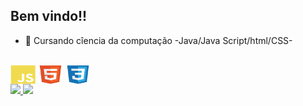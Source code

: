 ## Bem vindo!!

- 🔭 Cursando cîencia da computação
-Java/Java Script/html/CSS-
<div style="display: inline_block"><br>
  <img align="center" alt="-Js" height="30" width="40" src="https://raw.githubusercontent.com/devicons/devicon/master/icons/javascript/javascript-plain.svg">
  <img align="center" alt="-HTML" height="30" width="40" src="https://raw.githubusercontent.com/devicons/devicon/master/icons/html5/html5-original.svg">
  <img align="center" alt="CSS" height="30" width="40" src="https://raw.githubusercontent.com/devicons/devicon/master/icons/css3/css3-original.svg">
</div>

<a href="[https://github.com/LF031/github-stats](https://github.com/LF031)">
<img src="https://github.com/LF031/github-stats/blob/master/generated/overview.svg#gh-dark-mode-only" />
<img src="https://github.com/LF031/github-stats/blob/master/generated/languages.svg#gh-dark-mode-only" />
</a>

